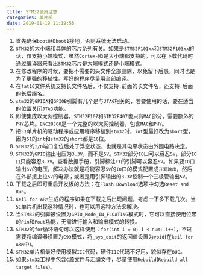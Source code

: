 ```yaml
---
title: STM32使用注意
categories: 单片机
date: 2019-01-19 11:19:55
---
```

1. 首先确保`boot0`和`boot1`接地，否则系统无法启动。<!--more-->
2. `STM32`的大小端和具体的芯片系列有关。如果是`STM32F101xx`和`STM32F103xx`的话，仅支持小端模式，虽然`Cortex-M3`是大小端都支持的。可以在下载代码时通过编译器来看出`STM32`芯片是大端模式还是小端模式。
3. 在修改程序的时候，要把不需要的头文件全部删除，以免留下后患，同时也是为了更强的移植性。写好的程序尽量用全部编译。
4. 在`fat16`文件系统支持长文件名后，不仅支持`.`前面的长文件名，还支持`.`后面的长后缀名。
5. `stm32`的`GPIOA`和`GPIOB`引脚有几个是与`JTAG`相关的，若要使用的话，要在适当的位置关闭`JTAG`功能。
6. 即使集成以太网控制器，`STM32F107`和`STM32F407`也只有`MAC`部分，需要额外的`PHY`芯片。`ENC28J60`是一个完整的以太网控制器，包含`MAC`和`PHY`。
7. 把`51`单片机的驱动程序或应用程序移植到`stm32`时，`int`型最好改为`short`型，因为`51`的`int`和`stm32`的`short`都是`16`位。
8. `STM32`的`I/O`端口复位后处于浮空状态，也就是其电平状态由外围电路决定。
9. `STM32`的`GPIO`输出电压为`3.3V`，而不是`5V`。`STM32`部分`IO`口可以容忍`5V`，部分`IO口`只能容忍`3.3V`。查看数据手册，引脚标注`FT`的引脚可以容忍`5V`。如果要`IO`口输出`5V`的电压，解决办法就是将能容忍`5V`的`IO`口的模式配置成`开漏输出`，然后在外部接上拉`5V`的电源；或者是用引脚输出的`3.3V`控制一个三极管输出`5V`。
10. 下载之后即可重启开发板的方法：在`Flash Download`选项中勾选`Reset and Run`。
11. `Keil for ARM`生成的程序如果在下载之后出现问题，考虑一下多下载几次。当`51`单片机出现这种情况时，也可以用这种方法来解决。
12. 当`STM32`的引脚被设置为`GPIO_Mode_IN_FLOATING`模式时，它可以直接使用位带的`Pin`和`Pout`功能，无需进行输入和输出模式的转换。
13. `STM32`的`for`循环语句可以这样使用：`for(int i = 0; i < num; i++)`，不过需要将编译器设置为`C99`模式，将`_sys_exit`的返回值设置为`void`(在`keil for ARM`中)。
14. `STM32`单片机最好使用模拟`IIC`代码，硬件`IIC`代码不好用，貌似存在`BUG`。
15. 如果`stm32`工程中包含`C`源文件与汇编文件，尽量使用`Rebuild`(`Rebuild all target files`)。